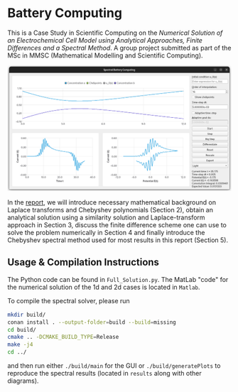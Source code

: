 # Battery Computing

This is a Case Study in Scientific Computing on the _Numerical Solution of an Electrochemical Cell Model using Analytical Approaches, Finite Differences and a Spectral Method_.
A group project submitted as part of the MSc in MMSC (Mathematical Modelling and Scientific Computing).

![Screenshot](report/figures/screenshot.png)

In the [report](https://raw.githubusercontent.com/MrP01/BatteryComputing/master/report/report.pdf),
we will introduce necessary mathematical background on Laplace
transforms and Chebyshev polynomials (Section 2), obtain an analytical solution
using a similarity solution and Laplace-transform approach in Section 3, discuss the
finite difference scheme one can use to solve the problem numerically in Section 4 and
finally introduce the Chebyshev spectral method used for most results in this report
(Section 5).

## Usage & Compilation Instructions

The Python code can be found in `Full_Solution.py`.
The MatLab "code" for the numerical solution of the 1d and 2d cases is located in `Matlab`.

To compile the spectral solver, please run

```bash
mkdir build/
conan install . --output-folder=build --build=missing
cd build/
cmake .. -DCMAKE_BUILD_TYPE=Release
make -j4
cd ../
```

and then run either `./build/main` for the GUI or `./build/generatePlots` to reproduce the spectral results (located in `results` along with other diagrams).
